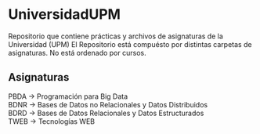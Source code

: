 # UniversidadUPM
Repositorio que contiene prácticas y archivos de asignaturas de la Universidad (UPM)
El Repositorio está compuésto por distintas carpetas de asignaturas.
No está ordenado por cursos.
## Asignaturas
PBDA -> Programación para Big Data  
BDNR -> Bases de Datos no Relacionales y Datos Distribuidos  
BDRD -> Bases de Datos Relacionales y Datos Estructurados  
TWEB -> Tecnologías WEB
